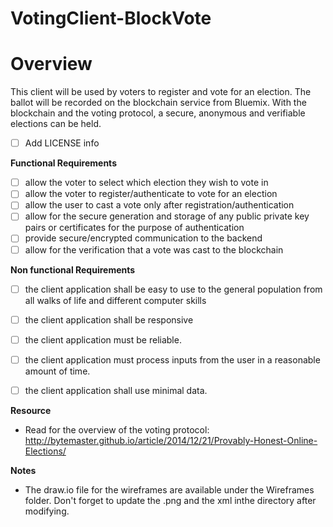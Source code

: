 # VotingClient-BlockVote


**Overview**
=============
This client will be used by voters to register and vote for an election. The ballot will be recorded on the blockchain service from Bluemix. With the blockchain and the voting protocol, a secure, anonymous and verifiable elections can be held.

- [ ] Add LICENSE info 

**Functional Requirements**
- [ ]  allow the voter to select which election they wish to vote in
- [ ]  allow the voter to register/authenticate to vote for an election
- [ ]  allow the user to cast a vote only after registration/authentication
- [ ]  allow for the secure generation and storage of any public private key pairs or certificates for the purpose of authentication 
- [ ]  provide secure/encrypted communication to the backend
- [ ]  allow for the verification that a vote was cast to the blockchain

**Non functional Requirements**
- [ ]  the client application shall be easy to use to the general population from all walks of life and different computer skills
- [ ]  the client application shall be responsive 
- [ ]  the client application must be reliable.
- [ ]  the client application must process inputs from the user in a reasonable amount of time.
- [ ]  the client application shall use minimal data.


**Resource**
 - Read for the overview of the voting protocol: http://bytemaster.github.io/article/2014/12/21/Provably-Honest-Online-Elections/

**Notes**
- The draw.io file for the wireframes are available under the Wireframes folder. Don't forget to update the .png and the xml inthe directory after modifying. 
